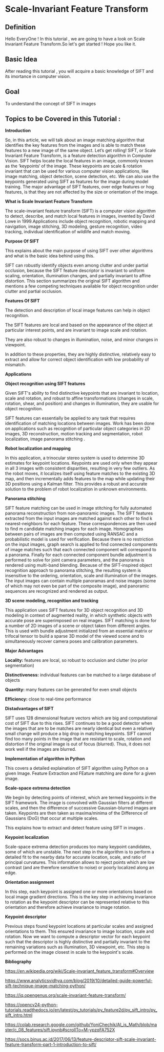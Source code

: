 # Scale-Invariant Feature Transform

## Definition

Hello EveryOne ! In this tutorial , we are going to have a look on Scale Invariant Feature Transform.So let's get started ! Hope you like it.

## Basic Idea
After reading this tutorial , you will acquire  a basic knowledge of SIFT and its imortance in computer vision.

## Goal

To understand the concept of SIFT in images

## Topics to be Covered in this Tutorial :

**Introduction**

So, in this article, we will talk about an image matching algorithm that identifies the key features from the images and is able to match these features to a new image of       the same object. Let’s get rolling!  SIFT, or Scale Invariant Feature Transform, is a feature detection algorithm in Computer Vision.
SIFT helps locate the local features in an image, commonly known as the ‘keypoints‘ of the image. These keypoints are scale & rotation invariant that can be used for various     computer vision applications, like image matching, object detection, scene detection, etc.
We can also use the keypoints generated using SIFT as features for the image during model training. The major advantage of SIFT features, over edge features or hog features,     is that they are not affected by the size or orientation of the image.


**What is Scale Invariant Feature Transform**

The scale-invariant feature transform (SIFT) is a computer vision algorithm to detect, describe, and match local features in images, invented by David Lowe in 1999.Applications include object recognition, robotic mapping and navigation, image stitching, 3D modeling, gesture recognition, video tracking, individual identification of wildlife and match moving.


**Purpose Of SIFT**

This explains about the main purpose of using SIFT over other algorithms and what is the basic idea behind using this.

SIFT can robustly identify objects even among clutter and under partial occlusion, because the SIFT feature descriptor is invariant to uniform scaling, orientation, illumination changes, and partially invariant to affine distortion. This section summarizes the original SIFT algorithm and mentions a few competing techniques available for object recognition under clutter and partial occlusion.


**Features Of SIFT**

The detection and description of local image features can help in object recognition.

The SIFT features are local and based on the appearance of the object at particular interest points, and are invariant to image scale and rotation. 

They are also robust to changes in illumination, noise, and minor changes in viewpoint. 

In addition to these properties, they are highly distinctive, relatively easy to extract and allow for correct object identification with low probability of mismatch.



**Applications**

**Object recognition using SIFT features**

Given SIFT's ability to find distinctive keypoints that are invariant to location, scale and rotation, and robust to affine transformations (changes in scale, rotation, shear, and position) and changes in illumination, they are usable for object recognition. 

SIFT features can essentially be applied to any task that requires identification of matching locations between images. Work has been done on applications such as recognition of particular object categories in 2D images, 3D reconstruction, motion tracking and segmentation, robot localization, image panorama stitching .


**Robot localization and mapping**

In this application, a trinocular stereo system is used to determine 3D estimates for keypoint locations. Keypoints are used only when they appear in all 3 images with consistent disparities, resulting in very few outliers. As the robot moves, it localizes itself using feature matches to the existing 3D map, and then incrementally adds features to the map while updating their 3D positions using a Kalman filter. This provides a robust and accurate solution to the problem of robot localization in unknown environments. 


**Panorama stitching**

SIFT feature matching can be used in image stitching for fully automated panorama reconstruction from non-panoramic images. The SIFT features extracted from the input images are matched against each other to find k nearest-neighbors for each feature. These correspondences are then used to find m candidate matching images for each image. Homographies between pairs of images are then computed using RANSAC and a probabilistic model is used for verification. Because there is no restriction on the input images, graph search is applied to find connected components of image matches such that each connected component will correspond to a panorama. Finally for each connected component bundle adjustment is performed to solve for joint camera parameters, and the panorama is rendered using multi-band blending. Because of the SIFT-inspired object recognition approach to panorama stitching, the resulting system is insensitive to the ordering, orientation, scale and illumination of the images. The input images can contain multiple panoramas and noise images (some of which may not even be part of the composite image), and panoramic sequences are recognized and rendered as output.


**3D scene modeling, recognition and tracking**

This application uses SIFT features for 3D object recognition and 3D modeling in context of augmented reality, in which synthetic objects with accurate pose are superimposed on real images. SIFT matching is done for a number of 2D images of a scene or object taken from different angles. This is used with bundle adjustment initialized from an essential matrix or trifocal tensor to build a sparse 3D model of the viewed scene and to simultaneously recover camera poses and calibration parameters. 


**Major Advantages**

**Locality:** features are local, so robust to occlusion and clutter (no prior segmentation)

**Distinctiveness:** individual features can be matched to a large database of objects

**Quantity:** many features can be generated for even small objects

**Efficiency:** close to real-time performance

**Distadvantages of SIFT**

SIFT uses 128 dimensional feature vectors which are big and computational cost of SIFT due to this rises.
SIFT continues to be a good detector when the images that are to be matches are nearly identical but even a relatively small change will produce a big drop in matching           keypoints.
SIFT cannot find too many points in the image that are resistant to scale, rotation and distortion if the original image is out of focus (blurred). Thus, it does not work       well if the images are blurred.
    
**Implementation of algorithm in Python** 

This covers a detailed explaination of SIFT algorithm using Python on a given Image. Feature Extraction and FEature matching are done for a given image.

**Scale-space extrema detection**

We begin by detecting points of interest, which are termed keypoints in the SIFT framework. The image is convolved with Gaussian filters at different scales, and then the difference of successive Gaussian-blurred images are taken. Keypoints are then taken as maxima/minima of the Difference of Gaussians (DoG) that occur at multiple scales. 

This explains how to extract and detect feature using SIFT in images .



**Keypoint localization**

Scale-space extrema detection produces too many keypoint candidates, some of which are unstable. The next step in the algorithm is to perform a detailed fit to the nearby data for accurate location, scale, and ratio of principal curvatures. This information allows to reject points which are low contrast (and are therefore sensitive to noise) or poorly localized along an edge.


**Orientation assignment**

In this step, each keypoint is assigned one or more orientations based on local image gradient directions. This is the key step in achieving invariance to rotation as the keypoint descriptor can be represented relative to this orientation and therefore achieve invariance to image rotation.



**Keypoint descriptor**

Previous steps found keypoint locations at particular scales and assigned orientations to them. This ensured invariance to image location, scale and rotation. Now we want to compute a descriptor vector for each keypoint such that the descriptor is highly distinctive and partially invariant to the remaining variations such as illumination, 3D viewpoint, etc. This step is performed on the image closest in scale to the keypoint's scale.



  

**Bibliography**

https://en.wikipedia.org/wiki/Scale-invariant_feature_transform#Overview

https://www.analyticsvidhya.com/blog/2019/10/detailed-guide-powerful-sift-technique-image-matching-python/

https://iq.opengenus.org/scale-invariant-feature-transform/


https://opencv24-python-tutorials.readthedocs.io/en/latest/py_tutorials/py_feature2d/py_sift_intro/py_sift_intro.html


https://colab.research.google.com/github/YoniChechik/AI_is_Math/blob/master/c_08_features/sift.ipynb#scrollTo=M-ypzqFA752X


https://socs.binus.ac.id/2017/06/13/feature-descriptor-sift-scale-invariant-feature-transform-part-1-introduction-to-sift/
